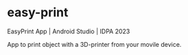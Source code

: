 # easy-print
EasyPrint App | Android Studio | IDPA 2023

App to print object with a 3D-printer from your movile device.
